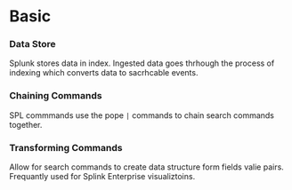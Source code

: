 # Basic

### Data Store

Splunk stores data in index. Ingested data goes thrhough the process of indexing which converts data to sacrhcable events.

### Chaining Commands
SPL commmands use the pope `|` commands to chain search commands together.

### Transforming Commands
Allow for search commands to create data structure form fields valie pairs. Frequantly used for Splink Enterprise visualiztoins.
